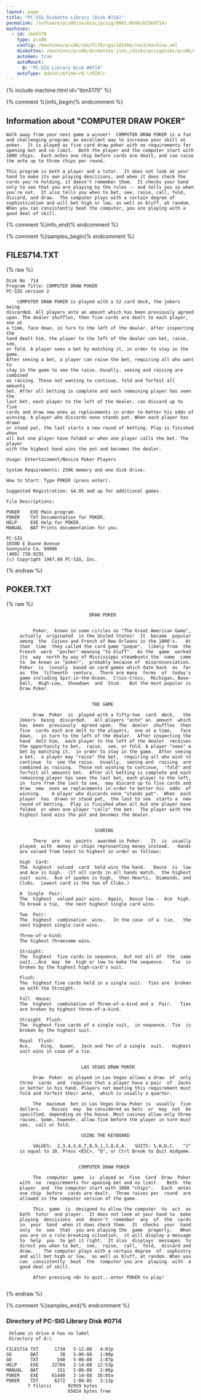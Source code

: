 ```yaml
---
layout: page
title: "PC-SIG Diskette Library (Disk #714)"
permalink: /software/pcx86/sw/misc/pcsig/0001-0999/DISK0714/
machines:
  - id: ibm5170
    type: pcx86
    config: /machines/pcx86/ibm/5170/cga/1024kb/rev3/machine.xml
    diskettes: /machines/pcx86/diskettes.json,/disks/pcsigdisks/pcx86/diskettes.json
    autoGen: true
    autoMount:
      B: "PC-SIG Library Disk #0714"
    autoType: $date\r$time\rB:\rDIR\r
---
```


{% include machine.html id="ibm5170" %}

{% comment %}info_begin{% endcomment %}

## Information about "COMPUTER DRAW POKER"

    Walk away from your next game a winner!  COMPUTER DRAW POKER is a fun
    and challenging program; an excellent way to increase your skill at
    poker.  It is played as five card draw poker with no requirements for
    opening bet and no limit.  Both the player and the computer start with
    1000 chips.  Each antes one chip before cards are dealt, and can raise
    the ante up to three chips per round.
    
    This program is both a player and a tutor.  It does not look at your
    hand to make its own playing descisions, and when it does check the
    cards you're holding, it doesn't remember them.  It checks your hand
    only to see that you are playing by the rules -- and tells you so when
    you're not.  It also tells you when to bet, see, raise, call, fold,
    discard, and draw.  The computer plays with a certain degree of
    sophistication and will bet high or low, as well as bluff, at random.
    When you can consistently beat the computer, you are playing with a
    good deal of skill.
{% comment %}info_end{% endcomment %}

{% comment %}samples_begin{% endcomment %}

## FILES714.TXT

{% raw %}
```
Disk No  714
Program Title: COMPUTER DRAW POKER
PC-SIG version 2

    COMPUTER DRAW POKER is played with a 52 card deck, the jokers being
discarded. All players ante an amount which has been previously agreed
upon. The dealer shuffles, then five cards are dealt to each player, one at
a time, face down, in turn to the left of the dealer. After inspecting the
hand dealt him, the player to the left of the dealer can bet, raise, see,
or fold. A player sees a bet by matching it, in order to stay in the game.
After seeing a bet, a player can raise the bet, requiring all who want to
stay in the game to see the raise. Usually, seeing and raising are combined
as raising. Those not wanting to continue, fold and forfeit all amounts
bet. After all betting is complete and each remaining player has seen the
last bet, each player to the left of the dealer, can discard up to five
cards and draw new ones as replacements in order to better his odds of
winning. A player who discards none stands pat. When each player has drawn
or stood pat, the last starts a new round of betting. Play is finished when
all but one player have folded or when one player calls the bet. The player
with the highest hand wins the pot and becomes the dealer.

Usage: Entertainment/Novice Poker Players

System Requirements: 256K memory and one disk drive.

How to Start: Type POKER (press enter).

Suggested Registration: $4.95 and up for additional games.

File Descriptions:

POKER    EXE Main program.
POKER    TXT Documentation for POKER.
HELP     EXE Help for POKER.
MANUAL   BAT Prints documentation for you.

PC-SIG
1030D E Duane Avenue
Sunnyvale Ca. 94086
(408) 730-9291
(c) Copyright 1987,88 PC-SIG, Inc.

```
{% endraw %}

## POKER.TXT

{% raw %}
```
                               DRAW POKER 
     
     
          Poker,  known in some circles as "The Great American Game", 
     actually  originated  in the United States!  It  became  popular 
     among  the  Cajuns and French of New Orleans in the 1800's.   At 
     that  time  they called the card game "poque",  likely from  the 
     French  word  "pocher" meaning "to bluff".  As the  game  worked 
     its  way  north by way of Mississippi steamboats the  name  came 
     to  be known as "poker",  probably because of  mispronunciation. 
     Poker  is  loosely  based on card games which date back  as  far 
     as  the  fifteenth  century.  There are many  forms  of  today's 
     game including Spit-in-the-Ocean,  Criss-Cross,  Michigan, Base-
     ball,  High-Low,  Showdown  and  Stud.   But the most popular is 
     Draw Poker. 
     
     
                                THE GAME 
     
          Draw  Poker  is  played with a fifty-two  card  deck,   the 
     Jokers  being  discarded.   All players "ante" an  amount  which 
     has  been  previously  agreed upon.  The  dealer  shuffles  then 
     five  cards each are delt to the players,  one at a time,   face 
     down,   in turn to the left of the dealer.  After inspecting the 
     hand  delt him,  each player to the left of the dealer  receives 
     the opportunity to bet,  raise,  see, or fold. A player "sees" a 
     bet by matching it,  in order to stay in the game.  After seeing 
     a bet,  a player may "raise" the bet,  requiring all who wish to 
     continue  to  see the raise.  Usually,  seeing and  raising  are 
     combined as raising.  Those not wishing to continue,  "fold" and 
     forfeit all amounts bet.  After all betting is complete and each 
     remaining player has seen the last bet, each player to the left, 
     in  turn from the last to see,  may discard up to five cards and 
     draw  new  ones as replacements in order to better his  odds  of 
     winning.    A player who discards none "stands pat".  When  each 
     player  has  drawn or stood pat,  the last to see  starts a  new 
     round of betting.  Play is finished when all but one player have 
     folded  or when one player "calls" the bet.  The player with the 
     highest hand wins the pot and becomes the dealer. 
     
     
                                 SCORING 
     
          There  are  no  points  awarded in Poker.   It  is  usually 
     played  with  money or chips representing money instead.   Hands 
     are valued from least to highest in order as follows: 
     
     High  Card: 
     The  highest  valued  card  held wins the hand.   Deuce  is  low 
     and Ace is high.  (If all cards in all hands match,  the highest 
     suit  wins.  Ace of spades is high,  then Hearts,  Diamonds, and 
     Clubs.  Lowest card is the two of Clubs.) 
     
     A  Single  Pair: 
     The  highest  valued pair wins.  Again,  Deuce low -  Ace  high. 
     To break a tie,  the next highest single card wins. 
     
     Two  Pair: 
     The  highest  combination  wins.   In the case  of a  tie,   the 
     next highest single card wins. 
     
     Three-of-a-kind: 
     The highest threesome wins. 
     
     Straight: 
     The  highest  five cards in sequence,  but not all of  the  same 
     suit...Ace  may  be  high or low to make the sequence.   Tie  is 
     broken by the highest high-card's suit. 
     
     Flush: 
     The  highest five cards held in a single suit.  Ties are  broken 
     as with the Straight. 
     
     Full  House: 
     The  highest  combination of Three-of-a-kind and a  Pair.   Ties 
     are broken by highest three-of-a-kind. 
     
     Straight  Flush: 
     The  highest five cards of a single suit,  in sequence.  Tie  is 
     broken by the highest suit. 
     
     Royal  Flush: 
     Ace,    King,  Queen,  Jack and Ten of a single  suit.   Highest 
     suit wins in case of a tie. 
     
     
                            LAS VEGAS DRAW POKER 
     
          Draw  Poker  as played in Las Vegas allows a draw  of  only 
     three  cards  and  requires that a player have a pair  of  Jacks 
     or better in his hand. Players not meeting this requirement must 
     fold and forfeit their ante,  which is usually a quarter. 
     
          The  maximum  bet in Las Vegas Draw Poker is  usually  five 
     dollars.    Raises  may  be considered as bets  or  may  not  be 
     specified, depending on the house. Most casinos allow only three 
     raises. Some, however, allow five before the player in turn must 
     see,  call or fold. 
     
                            USING THE KEYBOARD 
     
          VALUES:  2,3,4,5,6,7,8,9,1,J,Q,K,A.   SUITS: S,H,D,C.   "1" 
     is equal to 10. Press <ESC>, "Q", or Ctrl Break to Quit midgame. 
     
     
                           COMPUTER DRAW POKER 
     
          The  computer  game  is  played as  Five  Card  Draw  Poker 
     with  no  requirements for opening bet and no limit.   Both  the 
     player  and  the computer start with 1000 "chips".   Each  antes 
     one chip  before  cards are dealt.  Three raises per  round  are 
     allowed in the computer version of the game. 
     
          This  game  is  designed to allow the computer  to  act  as 
     both  tutor  and player.  It does not look at your hand to  make 
     playing  descisions  and  doesn't  remember  any  of  the  cards 
     in  your  hand  when it does check them.  It  checks  your  hand 
     only  to  see  that  you are playing the  game  properly.   When 
     you are in a rule-breaking situation,  it will display a message 
     to  help  you  to get it right.  It also  displays  messages  to 
     direct you when to bet,  see,  raise,  call,  fold,  discard and 
     draw.    The computer plays with a certain degree  of  sophistry 
     and will bet high or low,  as well as bluff, at random. When you 
     can  consistently  beat  the  computer you are  playing  with  a 
     good deal of skill. 
     
          After pressing <Q> to quit...enter POKER to play! 
     
```
{% endraw %}

{% comment %}samples_end{% endcomment %}

### Directory of PC-SIG Library Disk #0714

     Volume in drive A has no label
     Directory of A:\

    FILES714 TXT      1734   5-12-88   4:01p
    GO       BAT        38   5-06-88   1:08p
    GO       TXT       540   5-06-88   2:07p
    HELP     EXE     22784   2-14-88  12:53p
    MANUAL   BAT       151   5-06-88   2:06p
    POKER    EXE     61440   2-14-88  10:05a
    POKER    TXT      6272   1-08-85   3:13p
            7 file(s)      92959 bytes
                           65024 bytes free
